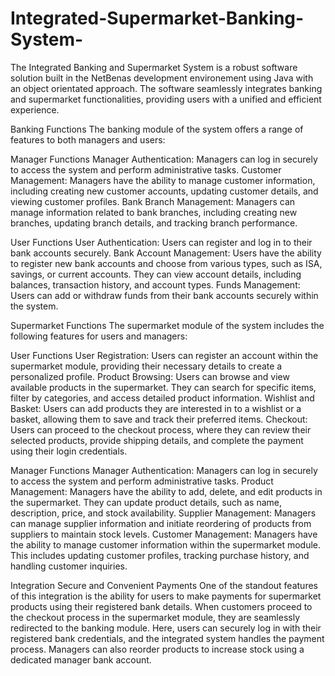 # Integrated-Supermarket-Banking-System-

The Integrated Banking and Supermarket System is a robust software solution built in the NetBenas development environement using Java with an object orientated approach. The software seamlessly integrates banking and supermarket functionalities, providing users with a unified and efficient experience.


Banking Functions
The banking module of the system offers a range of features to both managers and users:

Manager Functions
Manager Authentication: Managers can log in securely to access the system and perform administrative tasks.
Customer Management: Managers have the ability to manage customer information, including creating new customer accounts, updating customer details, and viewing customer profiles.
Bank Branch Management: Managers can manage information related to bank branches, including creating new branches, updating branch details, and tracking branch performance.

User Functions
User Authentication: Users can register and log in to their bank accounts securely.
Bank Account Management: Users have the ability to register new bank accounts and choose from various types, such as ISA, savings, or current accounts. They can view account details, including balances, transaction history, and account types.
Funds Management: Users can add or withdraw funds from their bank accounts securely within the system.

Supermarket Functions
The supermarket module of the system includes the following features for users and managers:

User Functions
User Registration: Users can register an account within the supermarket module, providing their necessary details to create a personalized profile.
Product Browsing: Users can browse and view available products in the supermarket. They can search for specific items, filter by categories, and access detailed product information.
Wishlist and Basket: Users can add products they are interested in to a wishlist or a basket, allowing them to save and track their preferred items.
Checkout: Users can proceed to the checkout process, where they can review their selected products, provide shipping details, and complete the payment using their login credentials.

Manager Functions
Manager Authentication: Managers can log in securely to access the system and perform administrative tasks.
Product Management: Managers have the ability to add, delete, and edit products in the supermarket. They can update product details, such as name, description, price, and stock availability.
Supplier Management: Managers can manage supplier information and initiate reordering of products from suppliers to maintain stock levels.
Customer Management: Managers have the ability to manage customer information within the supermarket module. This includes updating customer profiles, tracking purchase history, and handling customer inquiries.

Integration 
Secure and Convenient Payments
One of the standout features of this integration is the ability for users to make payments for supermarket products using their registered bank details. When customers proceed to the checkout process in the supermarket module, they are seamlessly redirected to the banking module. Here, users can securely log in with their registered bank credentials, and the integrated system handles the payment process. Managers can also reorder products to increase stock using a dedicated manager bank account.
